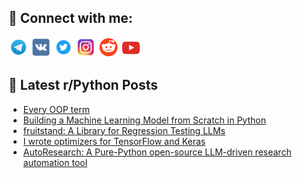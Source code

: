 ## 🔎 Connect with me:
[<img src="https://github.com/bullbesh/bullbesh/blob/main/images/Telegram.png" width="32" height="32" />](https://t.me/bullbesh)
[<img src="https://github.com/bullbesh/bullbesh/blob/main/images/VK.png" width="32" height="32" />](https://vk.com/bullbesh)
[<img src="https://github.com/bullbesh/bullbesh/blob/main/images/Twitter.png" width="32" height="32" />](https://twitter.com/bullbesh1)
[<img src="https://github.com/bullbesh/bullbesh/blob/main/images/Instagram.png" width="32" height="32" />](https://www.instagram.com/bullbesh)
[<img src="https://github.com/bullbesh/bullbesh/blob/main/images/Reddit.png" width="32" height="32" />](https://www.reddit.com/user/bullbesh)
[<img src="https://github.com/bullbesh/bullbesh/blob/main/images/YouTube.png" width="32" height="32" />](https://www.youtube.com/channel/UCtfjRs6uzgq5mfm8S06WTcg)

## 📕 Latest r/Python Posts
<!-- BLOG-POST-LIST:START -->
- [Every OOP term](https://www.reddit.com/r/Python/comments/1i30cxv/every_oop_term/)
- [Building a Machine Learning Model from Scratch in Python](https://www.reddit.com/r/Python/comments/1i2z59j/building_a_machine_learning_model_from_scratch_in/)
- [fruitstand: A Library for Regression Testing LLMs](https://www.reddit.com/r/Python/comments/1i2u3nh/fruitstand_a_library_for_regression_testing_llms/)
- [I wrote optimizers for TensorFlow and Keras](https://www.reddit.com/r/Python/comments/1i2r7z0/i_wrote_optimizers_for_tensorflow_and_keras/)
- [AutoResearch: A Pure-Python open-source LLM-driven research automation tool](https://www.reddit.com/r/Python/comments/1i2lw4i/autoresearch_a_purepython_opensource_llmdriven/)
<!-- BLOG-POST-LIST:END -->
